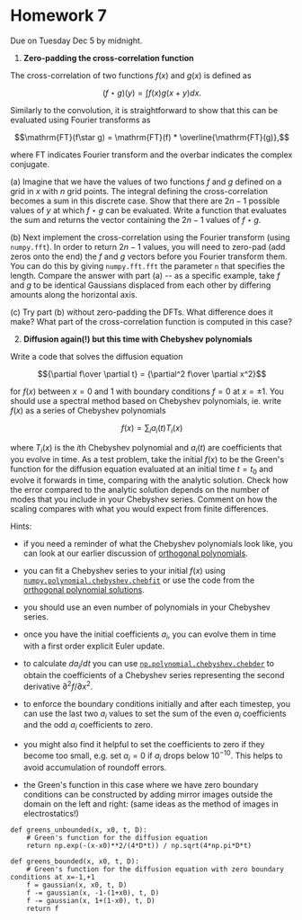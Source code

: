 # Homework 7

Due on Tuesday Dec 5 by midnight.

1. **Zero-padding the cross-correlation function**


The cross-correlation of two functions $f(x)$ and $g(x)$ is defined as

$$(f\star g)(y) = \int f(x) g(x+y) dx.$$

Similarly to the convolution, it is straightforward to show that this can be evaluated using Fourier transforms as

$$\mathrm{FT}(f\star g) = \mathrm{FT}(f) * \overline{\mathrm{FT}(g)},$$

where FT indicates Fourier transform and the overbar indicates the complex conjugate.

(a) Imagine that we have the values of two functions $f$ and $g$ defined on a grid in $x$ with $n$ grid points. The integral defining the cross-correlation becomes a sum in this discrete case. Show that there are $2n-1$ possible values of $y$ at which $f\star g$ can be evaluated. Write a function that evaluates the sum and returns the vector containing the $2n-1$ values of $f\star g$. 

(b) Next implement the cross-correlation using the Fourier transform (using `numpy.fft`). In order to return $2n-1$ values, you will need to zero-pad (add zeros onto the end) the $f$ and $g$ vectors before you Fourier transform them. You can do this by giving `numpy.fft.fft` the parameter `n` that specifies the length. Compare the answer with part (a) -- as a specific example, take $f$ and $g$ to be identical Gaussians displaced from each other by differing amounts along the horizontal axis. 

(c) Try part (b) without zero-padding the DFTs. What difference does it make? What part of the cross-correlation function is computed in this case?

2. **Diffusion again(!) but this time with Chebyshev polynomials**

Write a code that solves the diffusion equation

$${\partial f\over \partial t} = {\partial^2 f\over \partial x^2}$$ 

for $f(x)$ between $x=0$ and $1$ with boundary conditions $f=0$ at $x=\pm 1$. You should use a spectral method based on Chebyshev polynomials, ie. write $f(x)$ as a series of Chebyshev polynomials

$$f(x)  = \sum_i a_i(t) T_i(x)$$

where $T_i(x)$ is the $i$th Chebyshev polynomial and $a_i(t)$ are coefficients that you evolve in time. As a test problem, take the initial $f(x)$ to be the Green's function for the diffusion equation evaluated at an initial time $t=t_0$ and evolve it forwards in time, comparing with the analytic solution. Check how the error compared to the analytic solution depends on the number of modes that you include in your Chebyshev series. Comment on how the scaling compares with what you would expect from finite differences.

Hints:

- if you need a reminder of what the Chebyshev polynomials look like, you can look at our earlier discussion of [orthogonal polynomials](https://andrewcumming.github.io/phys512/polynomial_fit.html#orthogonal-polynomials).

- you can fit a Chebyshev series to your initial $f(x)$ using [`numpy.polynomial.chebyshev.chebfit`](https://numpy.org/doc/stable/reference/generated/numpy.polynomial.chebyshev.chebfit.html) or use the code from the [orthogonal polynomial solutions](https://andrewcumming.github.io/phys512/polynomial_fit_solutions.html).

- you should use an even number of polynomials in your Chebyshev series.

- once you have the initial coefficients $a_i$, you can evolve them in time with a first order explicit Euler update.

- to calculate $da_i/dt$ you can use [`np.polynomial.chebyshev.chebder`](https://numpy.org/doc/stable/reference/generated/numpy.polynomial.chebyshev.chebder.html) to obtain the coefficients of a Chebyshev series representing the second derivative $\partial^2 f/\partial x^2$. 

- to enforce the boundary conditions initially and after each timestep, you can use the last two $a_i$ values to set the sum of the even $a_i$ coefficients and the odd $a_i$ coefficients to zero.

- you might also find it helpful to set the coefficients to zero if they become too small, e.g. set $a_i=0$ if $a_i$ drops below $10^{-10}$. This helps to avoid accumulation of roundoff errors. 

- the Green's function in this case where we have zero boundary conditions can be constructed by adding mirror images outside the domain on the left and right: (same ideas as the method of images in electrostatics!)

```
def greens_unbounded(x, x0, t, D):
    # Green's function for the diffusion equation
    return np.exp(-(x-x0)**2/(4*D*t)) / np.sqrt(4*np.pi*D*t)

def greens_bounded(x, x0, t, D):
    # Green's function for the diffusion equation with zero boundary conditions at x=-1,+1
    f = gaussian(x, x0, t, D)
    f -= gaussian(x, -1-(1+x0), t, D)
    f -= gaussian(x, 1+(1-x0), t, D)
    return f
```




